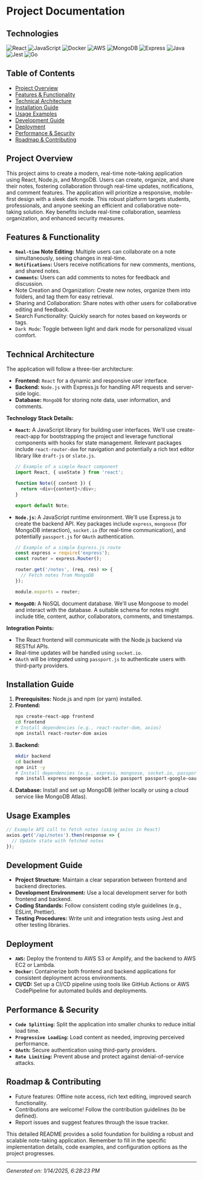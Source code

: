# Project Documentation

## Technologies

![React](https://img.shields.io/badge/React-61DAFB.svg?style=for-the-badge&logo=React&logoColor=black) ![JavaScript](https://img.shields.io/badge/JavaScript-F7DF1E.svg?style=for-the-badge&logo=JavaScript&logoColor=black) ![Docker](https://img.shields.io/badge/Docker-2496ED.svg?style=for-the-badge&logo=Docker&logoColor=white) ![AWS](https://img.shields.io/badge/AWS-232F3E.svg?style=for-the-badge&logo=amazonaws&logoColor=white) ![MongoDB](https://img.shields.io/badge/MongoDB-47A248.svg?style=for-the-badge&logo=MongoDB&logoColor=white) ![Express](https://img.shields.io/badge/Express-000000.svg?style=for-the-badge&logo=Express&logoColor=white) ![Java](https://img.shields.io/badge/Java-437291.svg?style=for-the-badge&logo=OpenJDK&logoColor=white) ![Jest](https://img.shields.io/badge/Jest-C21325.svg?style=for-the-badge&logo=Jest&logoColor=white) ![Go](https://img.shields.io/badge/Go-00ADD8.svg?style=for-the-badge&logo=Go&logoColor=white) 

## Table of Contents
- [Project Overview](#project-overview)
- [Features & Functionality](#features-&-functionality)
- [Technical Architecture](#technical-architecture)
- [Installation Guide](#installation-guide)
- [Usage Examples](#usage-examples)
- [Development Guide](#development-guide)
- [Deployment](#deployment)
- [Performance & Security](#performance-&-security)
- [Roadmap & Contributing](#roadmap-&-contributing)

## Project Overview

This project aims to create a modern, real-time note-taking application using React, Node.js, and MongoDB.  Users can create, organize, and share their notes, fostering collaboration through real-time updates, notifications, and comment features. The application will prioritize a responsive, mobile-first design with a sleek dark mode.  This robust platform targets students, professionals, and anyone seeking an efficient and collaborative note-taking solution. Key benefits include real-time collaboration, seamless organization, and enhanced security measures.

## Features & Functionality

* **`Real-time` Note Editing:** Multiple users can collaborate on a note simultaneously, seeing changes in real-time.
* **`Notifications`:** Users receive notifications for new comments, mentions, and shared notes.
* **`Comments`:** Users can add comments to notes for feedback and discussion.
* Note Creation and Organization: Create new notes, organize them into folders, and tag them for easy retrieval.
* Sharing and Collaboration: Share notes with other users for collaborative editing and feedback.
* Search Functionality: Quickly search for notes based on keywords or tags.
* `Dark Mode`: Toggle between light and dark mode for personalized visual comfort.

## Technical Architecture

The application will follow a three-tier architecture:

* **Frontend:** `React` for a dynamic and responsive user interface.
* **Backend:** `Node.js` with Express.js for handling API requests and server-side logic.
* **Database:** `MongoDB` for storing note data, user information, and comments.

**Technology Stack Details:**

* **`React`:**  A JavaScript library for building user interfaces.  We'll use create-react-app for bootstrapping the project and leverage functional components with hooks for state management.  Relevant packages include `react-router-dom` for navigation and potentially a rich text editor library like `draft-js` or `slate.js`.
    ```javascript
    // Example of a simple React component
    import React, { useState } from 'react';

    function Note({ content }) {
      return <div>{content}</div>;
    }

    export default Note;
    ```
* **`Node.js`:** A JavaScript runtime environment.  We'll use Express.js to create the backend API.  Key packages include `express`, `mongoose` (for MongoDB interaction), `socket.io` (for real-time communication), and potentially `passport.js` for `OAuth` authentication.
    ```javascript
    // Example of a simple Express.js route
    const express = require('express');
    const router = express.Router();

    router.get('/notes', (req, res) => {
      // Fetch notes from MongoDB
    });

    module.exports = router;
    ```
* **`MongoDB`:** A NoSQL document database. We'll use Mongoose to model and interact with the database.  A suitable schema for notes might include title, content, author, collaborators, comments, and timestamps.

**Integration Points:**

* The React frontend will communicate with the Node.js backend via RESTful APIs.
* Real-time updates will be handled using `socket.io`.
* `OAuth` will be integrated using `passport.js` to authenticate users with third-party providers.

## Installation Guide

1. **Prerequisites:** Node.js and npm (or yarn) installed.
2. **Frontend:**
    ```bash
    npx create-react-app frontend
    cd frontend
    # Install dependencies (e.g., react-router-dom, axios)
    npm install react-router-dom axios
    ```
3. **Backend:**
    ```bash
    mkdir backend
    cd backend
    npm init -y
    # Install dependencies (e.g., express, mongoose, socket.io, passport.js)
    npm install express mongoose socket.io passport passport-google-oauth20
    ```
4. **Database:** Install and set up MongoDB (either locally or using a cloud service like MongoDB Atlas).

## Usage Examples

```javascript
// Example API call to fetch notes (using axios in React)
axios.get('/api/notes').then(response => {
  // Update state with fetched notes
});
```

## Development Guide

* **Project Structure:**  Maintain a clear separation between frontend and backend directories.
* **Development Environment:** Use a local development server for both frontend and backend.
* **Coding Standards:** Follow consistent coding style guidelines (e.g., ESLint, Prettier).
* **Testing Procedures:** Write unit and integration tests using Jest and other testing libraries.

## Deployment

* **`AWS`:** Deploy the frontend to AWS S3 or Amplify, and the backend to AWS EC2 or Lambda.
* **`Docker`:** Containerize both frontend and backend applications for consistent deployment across environments.
* **CI/CD:** Set up a CI/CD pipeline using tools like GitHub Actions or AWS CodePipeline for automated builds and deployments.

## Performance & Security

* **`Code Splitting`:** Split the application into smaller chunks to reduce initial load time.
* **`Progressive Loading`:** Load content as needed, improving perceived performance.
* **`OAuth`:** Secure authentication using third-party providers.
* **`Rate Limiting`:** Prevent abuse and protect against denial-of-service attacks.

## Roadmap & Contributing

* Future features: Offline note access, rich text editing, improved search functionality.
* Contributions are welcome! Follow the contribution guidelines (to be defined).
* Report issues and suggest features through the issue tracker.

This detailed README provides a solid foundation for building a robust and scalable note-taking application.  Remember to fill in the specific implementation details, code examples, and configuration options as the project progresses.


---
*Generated on: 1/14/2025, 6:28:23 PM*
